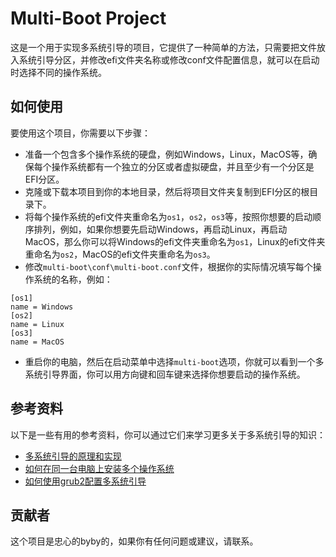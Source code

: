 # Multi-Boot Project

这是一个用于实现多系统引导的项目，它提供了一种简单的方法，只需要把文件放入系统引导分区，并修改efi文件夹名称或修改conf文件配置信息，就可以在启动时选择不同的操作系统。

## 如何使用

要使用这个项目，你需要以下步骤：

- 准备一个包含多个操作系统的硬盘，例如Windows，Linux，MacOS等，确保每个操作系统都有一个独立的分区或者虚拟硬盘，并且至少有一个分区是EFI分区。
- 克隆或下载本项目到你的本地目录，然后将项目文件夹复制到EFI分区的根目录下。
- 将每个操作系统的efi文件夹重命名为`os1`，`os2`，`os3`等，按照你想要的启动顺序排列，例如，如果你想要先启动Windows，再启动Linux，再启动MacOS，那么你可以将Windows的efi文件夹重命名为`os1`，Linux的efi文件夹重命名为`os2`，MacOS的efi文件夹重命名为`os3`。
- 修改`multi-boot\conf\multi-boot.conf`文件，根据你的实际情况填写每个操作系统的名称，例如：

```
[os1]
name = Windows
[os2]
name = Linux
[os3]
name = MacOS
```

- 重启你的电脑，然后在启动菜单中选择`multi-boot`选项，你就可以看到一个多系统引导界面，你可以用方向键和回车键来选择你想要启动的操作系统。

## 参考资料

以下是一些有用的参考资料，你可以通过它们来学习更多关于多系统引导的知识：

- [多系统引导的原理和实现](https://www.cnblogs.com/zhengyun_ustc/p/multiboot.html)
- [如何在同一台电脑上安装多个操作系统](https://www.howtogeek.com/187789/dual-booting-explained-how-you-can-have-multiple-operating-systems-on-your-computer/)
- [如何使用grub2配置多系统引导](https://www.linux.com/training-tutorials/how-configure-grub2-multiple-operating-systems/)

## 贡献者

这个项目是忠心的byby的，如果你有任何问题或建议，请联系。
